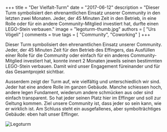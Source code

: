 +++
title = "Der Vielfalt-Turm"
date = "2017-06-12"
description = "Dieser Turm symbolisiert den ehrenamtlichen Einsatz unserer Community in den letzten zwei Monaten. Jeder, der 45 Minuten Zeit in den Betrieb, in eine Rolle oder für ein andere Community-Mitglied investiert hat, durfte einen LEGO-Stein verbauen."
image = "legoturm-thumb.jpg"
authors = [ "Urs Vögeli" ]
comments = true
tags = [ "Community", "Coworking" ]
+++

Dieser Turm symbolisiert den ehrenamtlichen Einsatz unserer Community. Jeder, der 45 Minuten Zeit für den Betrieb des Effingers, das Ausfüllen einer Rolle für die Community oder einfach für ein anderes Community-Mitglied investiert hat, konnte innert 2 Monaten jeweils seinen bestimmten LEGO-Stein verbauen. Damit wird unser Engagement füreinander und für das Gesamtprojekt sichtbar.

Ausserdem zeigt der Turm auf, wie vielfältig und unterschiedlich wir sind. Jeder hat eine andere Rolle im ganzen Gebäude. Manche schiessen hoch, andere legen Fundament, wiederum andere schmücken aus oder sind einfach transparent. So hat jeder seinen Platz hier im Effinger und soll zur Geltung kommen. Ziel unsere Community ist, dass jeder so sein kann, wie er wirklich ist. Am Schluss steht ein ausgefallenes, aber symbolträchtiges Gebäude: eben halt unser Effinger.

![Legoturm](legoturm.jpg)
